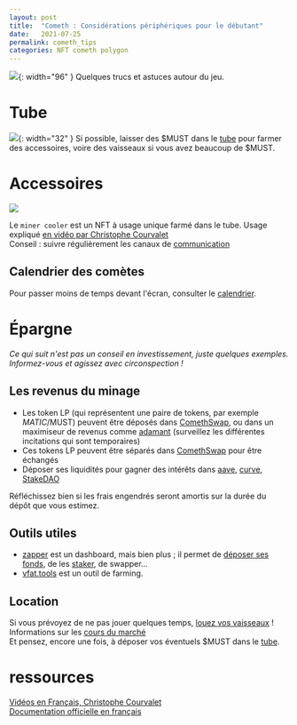 ```yaml
---
layout: post
title:  "Cometh : Considérations périphériques pour le débutant"
date:   2021-07-25 
permalink: cometh_tips
categories: NFT cometh polygon
---
```


![]({{site.baseurl}}/assets/img/logo_must.png){: width="96" }
Quelques trucs et astuces autour du jeu.

# Tube
![]({{site.baseurl}}/assets/img/cometh_tube.png){: width="32" }
Si possible, laisser des $MUST dans le [tube](https://game.cometh.io/tube) pour farmer des accessoires, voire des vaisseaux si vous avez beaucoup de $MUST.

# Accessoires
![]({{site.baseurl}}/assets/img/cometh_miner_cooler.png) 

Le `miner cooler` est un NFT à usage unique farmé dans le tube.
Usage expliqué [en vidéo par Christophe Courvalet](https://www.youtube.com/watch?v=hIckNuSvFd8)  
Conseil : suivre régulièrement les canaux de [communication](https://linktr.ee/Cometh.io)

## Calendrier des comètes
Pour passer moins de temps devant l'écran, consulter le [calendrier](http://comethtime.ninin.me/cometes).

# Épargne
_Ce qui suit n'est pas un conseil en investissement, juste quelques exemples. Informez-vous et agissez avec circonspection !_
## Les revenus du minage
- Les token LP (qui représentent une paire de tokens, par exemple $MATIC/$MUST) peuvent être déposés dans [ComethSwap](https://swap.cometh.io/#/stake/), ou dans un maximiseur de revenus comme [adamant](https://adamant.finance/) (surveillez les différentes incitations qui sont temporaires)
- Ces tokens LP peuvent être séparés dans [ComethSwap](https://swap.cometh.io/#/pool) pour être échangés
- Déposer ses liquidités pour gagner des intérêts dans [aave](https://app.aave.com/), [curve](https://polygon.curve.fi/), [StakeDAO](https://stakedao.org/)

Réfléchissez bien si les frais engendrés seront amortis sur la durée du dépôt que vous estimez.

## Outils utiles
- [zapper](https://zapper.fi) est un dashboard, mais bien plus ; il permet de [déposer ses fonds](https://zapper.fi/save), de les [staker](https://zapper.fi/stake), de swapper...
- [vfat.tools](https://vfat.tools/) est un outil de farming.

## Location
Si vous prévoyez de ne pas jouer quelques temps, [louez vos vaisseaux](https://rental.cometh.io/) !  
Informations sur les [cours du marché](http://comethtime.ninin.me/rental/8/2)  
Et pensez, encore une fois, à déposer vos éventuels $MUST dans le [tube](https://game.cometh.io/tube).

# ressources
[Vidéos en Français, Christophe Courvalet](https://www.youtube.com/watch?v=OmkXz1Q1xls&list=PL7HXB9q9kwuiHRDgiL2l5CsIfaMtJRKnD)  
[Documentation officielle en français](https://cometh.gitbook.io/comethfr/)
